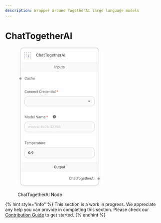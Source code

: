 ```yaml
---
description: Wrapper around TogetherAI large language models
---
```


# ChatTogetherAI

<figure><img src="../../../.gitbook/assets/image (68).png" alt="" width="266"><figcaption><p>ChatTogetherAI Node</p></figcaption></figure>

{% hint style="info" %}
This section is a work in progress. We appreciate any help you can provide in completing this section. Please check our [Contribution Guide](broken-reference) to get started.
{% endhint %}

